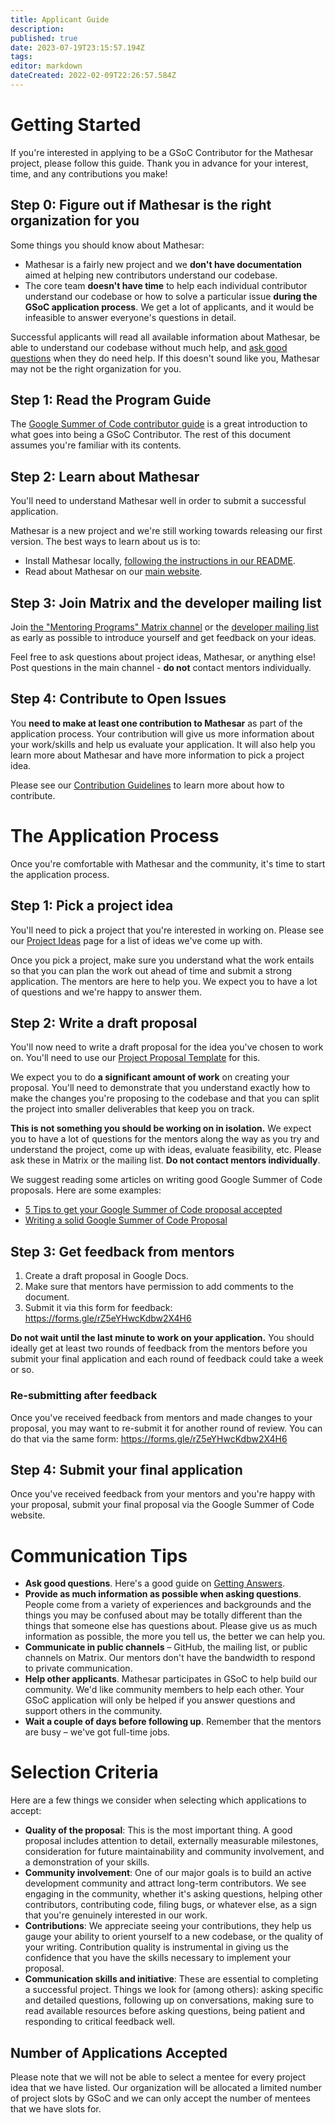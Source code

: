 ```yaml
---
title: Applicant Guide
description: 
published: true
date: 2023-07-19T23:15:57.194Z
tags: 
editor: markdown
dateCreated: 2022-02-09T22:26:57.584Z
---
```


# Getting Started

If you're interested in applying to be a GSoC Contributor for the Mathesar project, please follow this guide. Thank you in advance for your interest, time, and any contributions you make!

## Step 0: Figure out if Mathesar is the right organization for you
Some things you should know about Mathesar:
- Mathesar is a fairly new project and we **don't have documentation** aimed at helping new contributors understand our codebase.
- The core team **doesn't have time** to help each individual contributor understand our codebase or how to solve a particular issue **during the GSoC application process**. We get a lot of applicants, and it would be infeasible to answer everyone's questions in detail.

Successful applicants will read all available information about Mathesar, be able to understand our codebase without much help, and [ask good questions](https://www.mikeash.com/getting_answers.html) when they do need help. If this doesn't sound like you, Mathesar may not be the right organization for you.

## Step 1: Read the Program Guide
The [Google Summer of Code contributor guide](https://google.github.io/gsocguides/student/) is a great introduction to what goes into being a GSoC Contributor. The rest of this document assumes you're familiar with its contents.

## Step 2: Learn about Mathesar
You'll need to understand Mathesar well in order to submit a successful application. 

Mathesar is a new project and we're still working towards releasing our first version. The best ways to learn about us is to:
- Install Mathesar locally, [following the instructions in our README](https://github.com/centerofci/mathesar).
- Read about Mathesar on our [main website](https://mathesar.org).

## Step 3: Join Matrix and the developer mailing list
Join [the "Mentoring Programs" Matrix channel](/en/community/matrix) or the [developer mailing list](/en/community/mailing-lists) as early as possible to introduce yourself and get feedback on your ideas.

Feel free to ask questions about project ideas, Mathesar, or anything else! Post questions in the main channel - **do not** contact mentors individually. 

## Step 4: Contribute to Open Issues
You **need to make at least one contribution to Mathesar** as part of the application process. Your contribution will give us more information about your work/skills and help us evaluate your application. It will also help you learn more about Mathesar and have more information to pick a project idea.

Please see our [Contribution Guidelines](https://github.com/centerofci/mathesar/blob/develop/CONTRIBUTING.md) to learn more about how to contribute.

# The Application Process
Once you're comfortable with Mathesar and the community, it's time to start the application process.

## Step 1: Pick a project idea
You'll need to pick a project that you're interested in working on. Please see our [Project Ideas](/en/community/mentoring/project-ideas) page for a list of ideas we've come up with.

Once you pick a project, make sure you understand what the work entails so that you can plan the work out ahead of time and submit a strong application. The mentors are here to help you. We expect you to have a lot of questions and we're happy to answer them.

## Step 2: Write a draft proposal
You'll now need to write a draft proposal for the idea you've chosen to work on. You'll need to use our [Project Proposal Template](/en/community/mentoring/project-proposal-template) for this.

We expect you to do **a significant amount of work** on creating your proposal. You'll need to demonstrate that you understand exactly how to make the changes you're proposing to the codebase and that you can split the project into smaller deliverables that keep you on track.

**This is not something you should be working on in isolation.** We expect you to have a lot of questions for the mentors along the way as you try and understand the project, come up with ideas, evaluate feasibility, etc. Please ask these in Matrix or the mailing list. **Do not contact mentors individually**.

We suggest reading some articles on writing good Google Summer of Code proposals. Here are some examples:

* [5 Tips to get your Google Summer of Code proposal accepted](https://people.csail.mit.edu/baghdadi/TXT_blog/5_advices_to_get_your_proposal_accepted.lyx.html)
* [Writing a solid Google Summer of Code Proposal](https://medium.com/@evenstensberg/writing-a-solid-google-summer-of-code-proposal-a200fc6e785b)

## Step 3: Get feedback from mentors
1. Create a draft proposal in Google Docs.
2. Make sure that mentors have permission to add comments to the document.
3. Submit it via this form for feedback: https://forms.gle/rZ5eYHwcKdbw2X4H6

**Do not wait until the last minute to work on your application.** You should ideally get at least two rounds of feedback from the mentors before you submit your final application and each round of feedback could take a week or so.

### Re-submitting after feedback
Once you've received feedback from mentors and made changes to your proposal, you may want to re-submit it for another round of review. You can do that via the same form: https://forms.gle/rZ5eYHwcKdbw2X4H6

## Step 4: Submit your final application
Once you've received feedback from your mentors and you're happy with your proposal, submit your final proposal via the Google Summer of Code website.

# Communication Tips
- **Ask good questions**. Here's a good guide on [Getting Answers](https://www.mikeash.com/getting_answers.html).
- **Provide as much information as possible when asking questions**. People come from a variety of experiences and backgrounds and the things you may be confused about may be totally different than the things that someone else has questions about. Please give us as much information as possible, the more you tell us, the better we can help you.
- **Communicate in public channels** – GitHub, the mailing list, or public channels on Matrix. Our mentors don't have the bandwidth to respond to private communication.
- **Help other applicants**. Mathesar participates in GSoC to help build our community. We'd like community members to help each other. Your GSoC application will only be helped if you answer questions and support others in the community.
- **Wait a couple of days before following up**. Remember that the mentors are busy – we've got full-time jobs.

# Selection Criteria
Here are a few things we consider when selecting which applications to accept:
- **Quality of the proposal**: This is the most important thing. A good proposal includes attention to detail, externally measurable milestones, consideration for future maintainability and community involvement, and a demonstration of your skills.
- **Community involvement**: One of our major goals is to build an active development community and attract long-term contributors. We see engaging in the community, whether it's asking questions, helping other contributors, contributing code, filing bugs, or whatever else, as a sign that you're genuinely interested in our work.
- **Contributions**: We appreciate seeing your contributions, they help us gauge your ability to orient yourself to a new codebase, or the quality of your writing. Contribution quality is instrumental in giving us the confidence that you have the skills necessary to implement your proposal.
- **Communication skills and initiative**: These are essential to completing a successful project. Things we look for (among others): asking specific and detailed questions, following up on conversations, making sure to read available resources before asking questions, being patient and responding to critical feedback well.

## Number of Applications Accepted
Please note that we will not be able to select a mentee for every project idea that we have listed. Our organization will be allocated a limited number of project slots by GSoC and we can only accept the number of mentees that we have slots for.